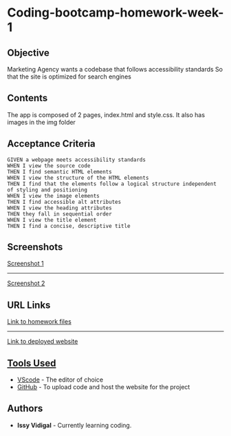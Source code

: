 # Coding-bootcamp-homework-week-1

## Objective

Marketing Agency wants a codebase that follows accessibility standards
So that the site is optimized for search engines

## Contents
<p>
The app is composed of 2 pages, index.html and style.css. It also has images in the img folder
</p>

## Acceptance Criteria

```
GIVEN a webpage meets accessibility standards
WHEN I view the source code
THEN I find semantic HTML elements
WHEN I view the structure of the HTML elements
THEN I find that the elements follow a logical structure independent of styling and positioning
WHEN I view the image elements
THEN I find accessible alt attributes
WHEN I view the heading attributes
THEN they fall in sequential order
WHEN I view the title element
THEN I find a concise, descriptive title
```
## Screenshots

[Screenshot 1](https://github.com/Ividigal96/Homework-week1/blob/master/Screenshot-1.jpg) <hr>
[Screenshot 2](https://github.com/Ividigal96/Homework-week1/blob/master/Screenshot-2.jpg)

## URL Links
<a href="https://github.com/Ividigal96/Homework-week1">Link to homework files <hr>
<a href="https://ividigal96.github.io/Homework-week1/">Link to deployed website

## Tools Used
* [VScode](https://code.visualstudio.com/) - The editor of choice
* [GitHub](https://github.com/) - To upload code and host the website for the project

## Authors
* **Issy Vidigal** - Currently learning coding.
